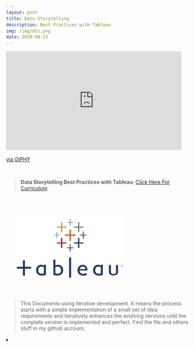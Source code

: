 ```yaml
---
layout: post
title: Data Storytelling
description: Best Practices with Tableau
img: /img/dts.png
date: 2020-08-23
---
```



<iframe src="https://giphy.com/embed/l1sSfmMxzHvuaKDAwB" width="480" height="270" frameBorder="0" class="giphy-embed" allowFullScreen></iframe><p><a href="https://giphy.com/gifs/Siemens--city-lights-siemens-l1sSfmMxzHvuaKDAwB">via GIPHY</a></p>
<Br>


> **Data Storytelling Best Practices with Tableau**: <a href="https://itsmecevi.github.io/data-storytelling/">Click Here For Curriculum</a>



<Br>
  
<img class="col one right" src="/img/tableau1.png" style="padding:25px">

<Br>

> This Documents using iterative development. It means the process starts with a simple implementation of a small set of idea requirements and iteratively enhances the evolving versions until the complete version is implemented and perfect.
> Find the file and others stuff in my github account.


<li>
<a id="icon" href="https://github.com/itsmecevi" target="_blank"><i class="fa fa-github fa-fw fa-2x"></i></a>
</li>

